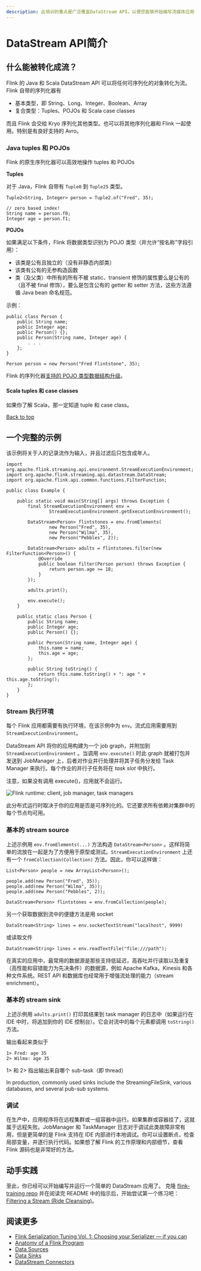 ```yaml
---
description: 此培训的重点是广泛覆盖DataStream API，以便您能够开始编写流媒体应用程序。
---
```


# DataStream API简介

## 什么能被转化成流？

Flink 的 Java 和 Scala DataStream API 可以将任何可序列化的对象转化为流。Flink 自带的序列化器有

* 基本类型，即 String、Long、Integer、Boolean、Array
* 复合类型：Tuples、POJOs 和 Scala case classes

而且 Flink 会交给 Kryo 序列化其他类型。也可以将其他序列化器和 Flink 一起使用。特别是有良好支持的 Avro。

### Java tuples 和 POJOs

Flink 的原生序列化器可以高效地操作 tuples 和 POJOs

**Tuples**

对于 Java，Flink 自带有 `Tuple0` 到 `Tuple25` 类型。

```text
Tuple2<String, Integer> person = Tuple2.of("Fred", 35);

// zero based index!  
String name = person.f0;
Integer age = person.f1;
```

**POJOs**

如果满足以下条件，Flink 将数据类型识别为 POJO 类型（并允许“按名称”字段引用）：

* 该类是公有且独立的（没有非静态内部类）
* 该类有公有的无参构造函数
* 类（及父类）中所有的所有不被 static、transient 修饰的属性要么是公有的（且不被 final 修饰），要么是包含公有的 getter 和 setter 方法，这些方法遵循 Java bean 命名规范。

示例：

```text
public class Person {
    public String name;  
    public Integer age;  
    public Person() {};  
    public Person(String name, Integer age) {  
        . . .
    };  
}  

Person person = new Person("Fred Flintstone", 35);
```

Flink 的序列化器[支持的 POJO 类型数据结构升级](https://ci.apache.org/projects/flink/flink-docs-release-1.11/zh/dev/stream/state/schema_evolution.html#pojo-types)。

#### Scala tuples 和 case classes <a id="scala-tuples-&#x548C;-case-classes"></a>

如果你了解 Scala，那一定知道 tuple 和 case class。

[ Back to top](https://ci.apache.org/projects/flink/flink-docs-release-1.11/zh/learn-flink/datastream_api.html#top)

## 一个完整的示例

该示例将关于人的记录流作为输入，并且过滤后只包含成年人。

```text
import org.apache.flink.streaming.api.environment.StreamExecutionEnvironment;
import org.apache.flink.streaming.api.datastream.DataStream;
import org.apache.flink.api.common.functions.FilterFunction;

public class Example {

    public static void main(String[] args) throws Exception {
        final StreamExecutionEnvironment env =
                StreamExecutionEnvironment.getExecutionEnvironment();

        DataStream<Person> flintstones = env.fromElements(
                new Person("Fred", 35),
                new Person("Wilma", 35),
                new Person("Pebbles", 2));

        DataStream<Person> adults = flintstones.filter(new FilterFunction<Person>() {
            @Override
            public boolean filter(Person person) throws Exception {
                return person.age >= 18;
            }
        });

        adults.print();

        env.execute();
    }

    public static class Person {
        public String name;
        public Integer age;
        public Person() {};

        public Person(String name, Integer age) {
            this.name = name;
            this.age = age;
        };

        public String toString() {
            return this.name.toString() + ": age " + this.age.toString();
        };
    }
}
```

### Stream 执行环境

每个 Flink 应用都需要有执行环境，在该示例中为 `env`。流式应用需要用到 `StreamExecutionEnvironment`。

DataStream API 将你的应用构建为一个 job graph，并附加到 `StreamExecutionEnvironment` 。当调用 `env.execute()` 时此 graph 就被打包并发送到 JobManager 上，后者对作业并行处理并将其子任务分发给 Task Manager 来执行。每个作业的并行子任务将在 _task slot_ 中执行。

注意，如果没有调用 execute\(\)，应用就不会运行。

![Flink runtime: client, job manager, task managers](https://ci.apache.org/projects/flink/flink-docs-release-1.11/fig/distributed-runtime.svg)

此分布式运行时取决于你的应用是否是可序列化的。它还要求所有依赖对集群中的每个节点均可用。

### 基本的 stream source

上述示例用 `env.fromElements(...)` 方法构造 `DataStream<Person>` 。这样将简单的流放在一起是为了方便用于原型或测试。`StreamExecutionEnvironment` 上还有一个 `fromCollection(Collection)` 方法。因此，你可以这样做：

```text
List<Person> people = new ArrayList<Person>();

people.add(new Person("Fred", 35));
people.add(new Person("Wilma", 35));
people.add(new Person("Pebbles", 2));

DataStream<Person> flintstones = env.fromCollection(people);
```

另一个获取数据到流中的便捷方法是用 socket

```text
DataStream<String> lines = env.socketTextStream("localhost", 9999)
```

或读取文件

```text
DataStream<String> lines = env.readTextFile("file:///path");
```

在真实的应用中，最常用的数据源是那些支持低延迟，高吞吐并行读取以及重复（高性能和容错能力为先决条件）的数据源，例如 Apache Kafka，Kinesis 和各种文件系统。REST API 和数据库也经常用于增强流处理的能力（stream enrichment）。

### 基本的 stream sink

上述示例用 `adults.print()` 打印其结果到 task manager 的日志中（如果运行在 IDE 中时，将追加到你的 IDE 控制台）。它会对流中的每个元素都调用 `toString()` 方法。

输出看起来类似于

```text
1> Fred: age 35
2> Wilma: age 35
```

1&gt; 和 2&gt; 指出输出来自哪个 sub-task（即 thread）

In production, commonly used sinks include the StreamingFileSink, various databases, and several pub-sub systems.

### 调试

在生产中，应用程序将在远程集群或一组容器中运行。如果集群或容器挂了，这就属于远程失败。JobManager 和 TaskManager 日志对于调试此类故障非常有用，但是更简单的是 Flink 支持在 IDE 内部进行本地调试。你可以设置断点，检查局部变量，并逐行执行代码。如果想了解 Flink 的工作原理和内部细节，查看 Flink 源码也是非常好的方法。

## 动手实践

至此，你已经可以开始编写并运行一个简单的 DataStream 应用了。 克隆 [flink-training repo](https://github.com/apache/flink-training/tree/release-1.11) 并在阅读完 README 中的指示后，开始尝试第一个练习吧： [Filtering a Stream \(Ride Cleansing\)](https://github.com/apache/flink-training/tree/release-1.11/ride-cleansing)。

## 阅读更多

* [Flink Serialization Tuning Vol. 1: Choosing your Serializer — if you can](https://flink.apache.org/news/2020/04/15/flink-serialization-tuning-vol-1.html)
* [Anatomy of a Flink Program](https://ci.apache.org/projects/flink/flink-docs-release-1.11/zh/dev/datastream_api.html#anatomy-of-a-flink-program)
* [Data Sources](https://ci.apache.org/projects/flink/flink-docs-release-1.11/zh/dev/datastream_api.html#data-sources)
* [Data Sinks](https://ci.apache.org/projects/flink/flink-docs-release-1.11/zh/dev/datastream_api.html#data-sinks)
* [DataStream Connectors](https://ci.apache.org/projects/flink/flink-docs-release-1.11/zh/dev/connectors/)

##  


